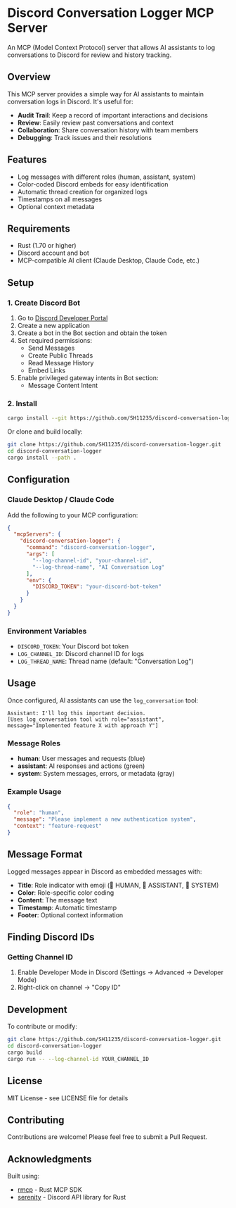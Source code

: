 # Discord Conversation Logger MCP Server

An MCP (Model Context Protocol) server that allows AI assistants to log conversations to Discord for review and history tracking.

## Overview

This MCP server provides a simple way for AI assistants to maintain conversation logs in Discord. It's useful for:

- **Audit Trail**: Keep a record of important interactions and decisions
- **Review**: Easily review past conversations and context
- **Collaboration**: Share conversation history with team members
- **Debugging**: Track issues and their resolutions

## Features

- Log messages with different roles (human, assistant, system)
- Color-coded Discord embeds for easy identification
- Automatic thread creation for organized logs
- Timestamps on all messages
- Optional context metadata

## Requirements

- Rust (1.70 or higher)
- Discord account and bot
- MCP-compatible AI client (Claude Desktop, Claude Code, etc.)

## Setup

### 1. Create Discord Bot

1. Go to [Discord Developer Portal](https://discord.com/developers/applications)
2. Create a new application
3. Create a bot in the Bot section and obtain the token
4. Set required permissions:
   - Send Messages
   - Create Public Threads
   - Read Message History
   - Embed Links
5. Enable privileged gateway intents in Bot section:
   - Message Content Intent

### 2. Install

```bash
cargo install --git https://github.com/SH11235/discord-conversation-logger.git
```

Or clone and build locally:

```bash
git clone https://github.com/SH11235/discord-conversation-logger.git
cd discord-conversation-logger
cargo install --path .
```

## Configuration

### Claude Desktop / Claude Code

Add the following to your MCP configuration:

```json
{
  "mcpServers": {
    "discord-conversation-logger": {
      "command": "discord-conversation-logger",
      "args": [
        "--log-channel-id", "your-channel-id",
        "--log-thread-name", "AI Conversation Log"
      ],
      "env": {
        "DISCORD_TOKEN": "your-discord-bot-token"
      }
    }
  }
}
```

### Environment Variables

- `DISCORD_TOKEN`: Your Discord bot token
- `LOG_CHANNEL_ID`: Discord channel ID for logs
- `LOG_THREAD_NAME`: Thread name (default: "Conversation Log")

## Usage

Once configured, AI assistants can use the `log_conversation` tool:

```
Assistant: I'll log this important decision.
[Uses log_conversation tool with role="assistant", message="Implemented feature X with approach Y"]
```

### Message Roles

- **human**: User messages and requests (blue)
- **assistant**: AI responses and actions (green)
- **system**: System messages, errors, or metadata (gray)

### Example Usage

```json
{
  "role": "human",
  "message": "Please implement a new authentication system",
  "context": "feature-request"
}
```

## Message Format

Logged messages appear in Discord as embedded messages with:

- **Title**: Role indicator with emoji (💬 HUMAN, 💬 ASSISTANT, 💬 SYSTEM)
- **Color**: Role-specific color coding
- **Content**: The message text
- **Timestamp**: Automatic timestamp
- **Footer**: Optional context information

## Finding Discord IDs

### Getting Channel ID
1. Enable Developer Mode in Discord (Settings → Advanced → Developer Mode)
2. Right-click on channel → "Copy ID"

## Development

To contribute or modify:

```bash
git clone https://github.com/SH11235/discord-conversation-logger.git
cd discord-conversation-logger
cargo build
cargo run -- --log-channel-id YOUR_CHANNEL_ID
```

## License

MIT License - see LICENSE file for details

## Contributing

Contributions are welcome! Please feel free to submit a Pull Request.

## Acknowledgments

Built using:
- [rmcp](https://github.com/modelcontextprotocol/rust-sdk) - Rust MCP SDK
- [serenity](https://github.com/serenity-rs/serenity) - Discord API library for Rust